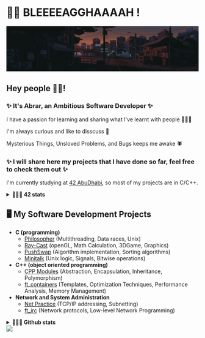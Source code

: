 
# 🧟‍♀️ BLEEEEAGGHAAAAH !

![gif](https://github.com/Saxsori/Saxsori/blob/main/assests/head.gif)
<!-- <gif-player src="https://github.com/Saxsori/Saxsori/blob/main/assests/head.gif" speed="0.5" play></gif-player> -->
<!--  <img height="300" width="1080" src="https://github.com/Saxsori/Saxsori/blob/main/assests/head.gif"/> -->

## Hey people ✌🏼!
### ✨ It's Abrar, an Ambitious Software Developer ✨

I have a passion for learning and sharing what I've learnt with people 👩🏻‍💻

I'm always curious and like to disscuss 🔎

Mysterious Things, Unsloved Problems, and Bugs keeps me awake 🕷

### ✨ I will share here my projects that I have done so far, feel free to check them out ✨

I'm currently studying at [42 AbuDhabi](https://42abudhabi.ae/), so most of my projects are in C/C++.
<details>	
  <summary><b>👩🏻‍💻 42 stats</b></summary>
  <br />
  <img height="180em" src="https://badge42.vercel.app/api/v2/clafk5j2300110fl2g6ktwjk5/stats?cursusId=21&coalitionId=155" />
</details>

## 🖥 My Software Development Projects
- <b>C (programming)</b>
  - [Philosopher](https://github.com/Saxsori/Philosopher) (Multithreading, Data races, Unix)
  - [Ray-Cast](https://github.com/Saxsori/ray-cast) (openGL, Math Calculation, 3DGame, Graphics)
  - [PushSwap](https://github.com/Saxsori/Push_Swap) (Algorithm implementation, Sorting algorithms)
  - [Minitalk](https://github.com/Saxsori/minitalk) (Unix logic, Signals, Bitwise operations)
- <b>C++ (object oriented programming)</b>
  - [CPP Modules](https://github.com/Saxsori/CPP_Modules) (Abstraction, Encapsulation, Inheritance, Polymorphism)
  - [ft_containers](https://github.com/Saxsori/ft_containers) (Templates, Optimization Techniques, Performance Analysis, Memory Management)
- <b>Network and System Administration</b>
  - [Net Practice](https://github.com/Saxsori/Net_Practice) (TCP/IP addressing, Subnetting)
  - [ft_irc](https://github.com/i99dev/ft_irc) (Network protocols, Low-level Network Programming)

<details>	
  <summary><b>👩🏻‍💻 Github stats</b></summary>
  <br />
  <img height="180em" src="https://github-readme-stats.vercel.app/api?username=Saxsori&count_private=true&theme=tokyonight&show_icons=true&hide=issues&show_owner=true" />
</details>
<img src="https://capsule-render.vercel.app/api?type=waving&color=gradient&height=80&section=footer"/>
